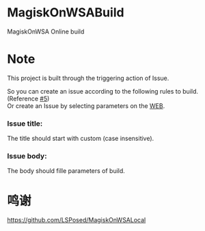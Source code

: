 # MagiskOnWSABuild
MagiskOnWSA Online build

# Note  
This project is built through the triggering action of Issue.


So you can create an issue according to the following rules to build. (Reference [#5](https://github.com/wjz304/MagiskOnWSABuild/issues/5))  
Or create an Issue by selecting parameters on the [WEB](https://wjz304.github.io/MagiskOnWSABuild/Issues.html).  
### Issue title:
The title should start with custom (case insensitive).
### Issue body:
The body should fille parameters of build.

# 鸣谢
https://github.com/LSPosed/MagiskOnWSALocal  
